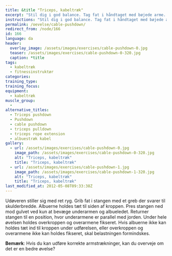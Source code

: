 ```yaml
---
title: &title "Triceps, kabeltræk"
excerpt: "Stil dig i god balance. Tag fat i håndtaget med bøjede arme. Derfra presser du håndtaget ned mod gulvet indtil armene er strakte. Kontrolleret tilbage til udgangspunktet."
instructions: "Stil dig i god balance. Tag fat i håndtaget med bøjede arme. Derfra presser du håndtaget ned mod gulvet indtil armene er strakte. Kontrolleret tilbage til udgangspunktet."
permalink: /oevelse/cable-pushdown/
redirect_from: /node/166
id: 166
language: da
header:
  overlay_image: /assets/images/exercises/cable-pushdown-0.jpg
  teaser: /assets/images/exercises/cable-pushdown-0-320.jpg
  caption: *title
tags:
  - kabeltræk
  - fitnessinstruktør
categories:
training_type: 
training_focus: 
equipment:
  - kabeltræk
muscle_group:
  - 
alternative_titles:
  - Triceps pushdown
  - Pushdown
  - cable pushdown
  - triceps pulldown
  - triceps rope extension
  - albuestræk kabel
gallery:
  - url: /assets/images/exercises/cable-pushdown-0.jpg
    image_path: /assets/images/exercises/cable-pushdown-0-320.jpg
    alt: "Triceps, kabeltræk"
    title: "Triceps, kabeltræk"
  - url: /assets/images/exercises/cable-pushdown-1.jpg
    image_path: /assets/images/exercises/cable-pushdown-1-320.jpg
    alt: "Triceps, kabeltræk"
    title: "Triceps, kabeltræk"
last_modified_at: 2012-05-08T09:33:38Z
---
```


Udøveren stiller sig med ret ryg. Grib fat i stangen med et greb der svarer til skulderbredde. Albuerne holdes tæt til siden af kroppen. Pres stangen ned mod gulvet ved kun at bevæge underarmen og albueledet. Returner stangen til en position, hvor underarmene er parallel med jorden. Under hele øvelsen holdes overkroppen og overarmene fikseret. Hvis albuerne ikke kan holdes tæt ind til kroppen under udførelsen, eller overkroppen og overarmene ikke kan holdes fikseret, skal belastningen formindskes.

**Bemærk**: Hvis du kan udføre korrekte armstrækninger, kan du overveje om det er en bedre øvelse?
